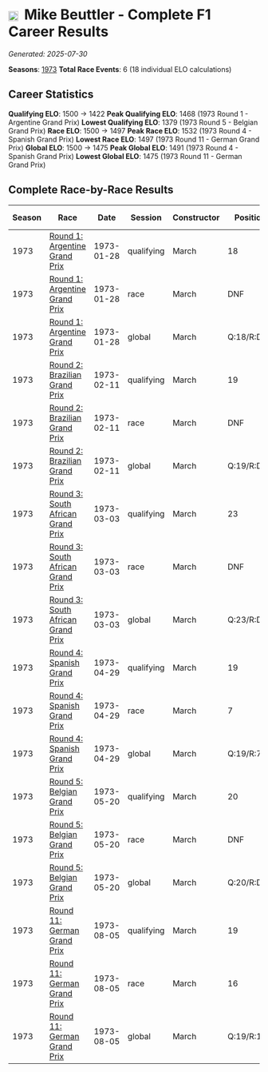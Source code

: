# <img src="https://upload.wikimedia.org/wikipedia/commons/thumb/8/83/Flag_of_the_United_Kingdom_%283-5%29.svg/512px-Flag_of_the_United_Kingdom_%283-5%29.svg.png?20250726143817" alt="United Kingdom" width="20" height="auto" style="vertical-align: middle; margin-right: 5px;" onerror="this.outerHTML='🇬🇧'; this.style.marginRight='5px';"/> Mike Beuttler - Complete F1 Career Results

*Generated: 2025-07-30*

**Seasons**: [1973](../results/1973-season-report.md)
**Total Race Events**: 6 (18 individual ELO calculations)

## Career Statistics

**Qualifying ELO**: 1500 → 1422
**Peak Qualifying ELO**: 1468 (1973 Round 1 - Argentine Grand Prix)
**Lowest Qualifying ELO**: 1379 (1973 Round 5 - Belgian Grand Prix)
**Race ELO**: 1500 → 1497
**Peak Race ELO**: 1532 (1973 Round 4 - Spanish Grand Prix)
**Lowest Race ELO**: 1497 (1973 Round 11 - German Grand Prix)
**Global ELO**: 1500 → 1475
**Peak Global ELO**: 1491 (1973 Round 4 - Spanish Grand Prix)
**Lowest Global ELO**: 1475 (1973 Round 11 - German Grand Prix)

## Complete Race-by-Race Results

| Season | Race | Date | Session | Constructor | Position | Starting ELO | ELO Change | Final ELO | Teammate |
|--------|------|------|---------|-------------|----------|--------------|------------|-----------|----------|
| 1973 | [Round 1: Argentine Grand Prix](../results/1973-season-report.md#round-1-argentine-grand-prix) | 1973-01-28 | qualifying | March | 18 | 1500 | -32 | 1468 | <img src="https://upload.wikimedia.org/wikipedia/commons/c/c3/Flag_of_France.svg" alt="France" width="20" height="auto" style="vertical-align: middle; margin-right: 5px;" onerror="this.outerHTML='🇫🇷'; this.style.marginRight='5px';"/> Jean-Pierre Jarier |
| 1973 | [Round 1: Argentine Grand Prix](../results/1973-season-report.md#round-1-argentine-grand-prix) | 1973-01-28 | race | March | DNF | 1500 | N/A | 1500 | <img src="https://upload.wikimedia.org/wikipedia/commons/c/c3/Flag_of_France.svg" alt="France" width="20" height="auto" style="vertical-align: middle; margin-right: 5px;" onerror="this.outerHTML='🇫🇷'; this.style.marginRight='5px';"/> Jean-Pierre Jarier |
| 1973 | [Round 1: Argentine Grand Prix](../results/1973-season-report.md#round-1-argentine-grand-prix) | 1973-01-28 | global | March | Q:18/R:DNF | 1500 | -10 | 1490 | <img src="https://upload.wikimedia.org/wikipedia/commons/c/c3/Flag_of_France.svg" alt="France" width="20" height="auto" style="vertical-align: middle; margin-right: 5px;" onerror="this.outerHTML='🇫🇷'; this.style.marginRight='5px';"/> Jean-Pierre Jarier |
| 1973 | [Round 2: Brazilian Grand Prix](../results/1973-season-report.md#round-2-brazilian-grand-prix) | 1973-02-11 | qualifying | March | 19 | 1468 | -26 | 1442 | <img src="https://upload.wikimedia.org/wikipedia/commons/c/c3/Flag_of_France.svg" alt="France" width="20" height="auto" style="vertical-align: middle; margin-right: 5px;" onerror="this.outerHTML='🇫🇷'; this.style.marginRight='5px';"/> Jean-Pierre Jarier |
| 1973 | [Round 2: Brazilian Grand Prix](../results/1973-season-report.md#round-2-brazilian-grand-prix) | 1973-02-11 | race | March | DNF | 1500 | N/A | 1500 | <img src="https://upload.wikimedia.org/wikipedia/commons/c/c3/Flag_of_France.svg" alt="France" width="20" height="auto" style="vertical-align: middle; margin-right: 5px;" onerror="this.outerHTML='🇫🇷'; this.style.marginRight='5px';"/> Jean-Pierre Jarier |
| 1973 | [Round 2: Brazilian Grand Prix](../results/1973-season-report.md#round-2-brazilian-grand-prix) | 1973-02-11 | global | March | Q:19/R:DNF | 1490 | -8 | 1483 | <img src="https://upload.wikimedia.org/wikipedia/commons/c/c3/Flag_of_France.svg" alt="France" width="20" height="auto" style="vertical-align: middle; margin-right: 5px;" onerror="this.outerHTML='🇫🇷'; this.style.marginRight='5px';"/> Jean-Pierre Jarier |
| 1973 | [Round 3: South African Grand Prix](../results/1973-season-report.md#round-3-south-african-grand-prix) | 1973-03-03 | qualifying | March | 23 | 1442 | -22 | 1420 | <img src="https://upload.wikimedia.org/wikipedia/commons/c/c3/Flag_of_France.svg" alt="France" width="20" height="auto" style="vertical-align: middle; margin-right: 5px;" onerror="this.outerHTML='🇫🇷'; this.style.marginRight='5px';"/> Jean-Pierre Jarier |
| 1973 | [Round 3: South African Grand Prix](../results/1973-season-report.md#round-3-south-african-grand-prix) | 1973-03-03 | race | March | DNF | 1500 | N/A | 1500 | <img src="https://upload.wikimedia.org/wikipedia/commons/c/c3/Flag_of_France.svg" alt="France" width="20" height="auto" style="vertical-align: middle; margin-right: 5px;" onerror="this.outerHTML='🇫🇷'; this.style.marginRight='5px';"/> Jean-Pierre Jarier |
| 1973 | [Round 3: South African Grand Prix](../results/1973-season-report.md#round-3-south-african-grand-prix) | 1973-03-03 | global | March | Q:23/R:DNF | 1483 | -7 | 1476 | <img src="https://upload.wikimedia.org/wikipedia/commons/c/c3/Flag_of_France.svg" alt="France" width="20" height="auto" style="vertical-align: middle; margin-right: 5px;" onerror="this.outerHTML='🇫🇷'; this.style.marginRight='5px';"/> Jean-Pierre Jarier |
| 1973 | [Round 4: Spanish Grand Prix](../results/1973-season-report.md#round-4-spanish-grand-prix) | 1973-04-29 | qualifying | March | 19 | 1420 | -25 | 1395 | <img src="https://upload.wikimedia.org/wikipedia/commons/c/c3/Flag_of_France.svg" alt="France" width="20" height="auto" style="vertical-align: middle; margin-right: 5px;" onerror="this.outerHTML='🇫🇷'; this.style.marginRight='5px';"/> Henri Pescarolo |
| 1973 | [Round 4: Spanish Grand Prix](../results/1973-season-report.md#round-4-spanish-grand-prix) | 1973-04-29 | race | March | 7 | 1500 | +32 | 1532 | <img src="https://upload.wikimedia.org/wikipedia/commons/c/c3/Flag_of_France.svg" alt="France" width="20" height="auto" style="vertical-align: middle; margin-right: 5px;" onerror="this.outerHTML='🇫🇷'; this.style.marginRight='5px';"/> Henri Pescarolo |
| 1973 | [Round 4: Spanish Grand Prix](../results/1973-season-report.md#round-4-spanish-grand-prix) | 1973-04-29 | global | March | Q:19/R:7 | 1476 | +15 | 1491 | <img src="https://upload.wikimedia.org/wikipedia/commons/c/c3/Flag_of_France.svg" alt="France" width="20" height="auto" style="vertical-align: middle; margin-right: 5px;" onerror="this.outerHTML='🇫🇷'; this.style.marginRight='5px';"/> Henri Pescarolo |
| 1973 | [Round 5: Belgian Grand Prix](../results/1973-season-report.md#round-5-belgian-grand-prix) | 1973-05-20 | qualifying | March | 20 | 1395 | -16 | 1379 | <img src="https://upload.wikimedia.org/wikipedia/commons/c/c3/Flag_of_France.svg" alt="France" width="20" height="auto" style="vertical-align: middle; margin-right: 5px;" onerror="this.outerHTML='🇫🇷'; this.style.marginRight='5px';"/> Jean-Pierre Jarier |
| 1973 | [Round 5: Belgian Grand Prix](../results/1973-season-report.md#round-5-belgian-grand-prix) | 1973-05-20 | race | March | DNF | 1532 | N/A | 1532 | <img src="https://upload.wikimedia.org/wikipedia/commons/c/c3/Flag_of_France.svg" alt="France" width="20" height="auto" style="vertical-align: middle; margin-right: 5px;" onerror="this.outerHTML='🇫🇷'; this.style.marginRight='5px';"/> Jean-Pierre Jarier |
| 1973 | [Round 5: Belgian Grand Prix](../results/1973-season-report.md#round-5-belgian-grand-prix) | 1973-05-20 | global | March | Q:20/R:DNF | 1491 | -5 | 1486 | <img src="https://upload.wikimedia.org/wikipedia/commons/c/c3/Flag_of_France.svg" alt="France" width="20" height="auto" style="vertical-align: middle; margin-right: 5px;" onerror="this.outerHTML='🇫🇷'; this.style.marginRight='5px';"/> Jean-Pierre Jarier |
| 1973 | [Round 11: German Grand Prix](../results/1973-season-report.md#round-11-german-grand-prix) | 1973-08-05 | qualifying | March | 19 | 1379 | +43 | 1422 | <img src="https://upload.wikimedia.org/wikipedia/commons/thumb/8/83/Flag_of_the_United_Kingdom_%283-5%29.svg/512px-Flag_of_the_United_Kingdom_%283-5%29.svg.png?20250726143817" alt="United Kingdom" width="20" height="auto" style="vertical-align: middle; margin-right: 5px;" onerror="this.outerHTML='🇬🇧'; this.style.marginRight='5px';"/> David Purley |
| 1973 | [Round 11: German Grand Prix](../results/1973-season-report.md#round-11-german-grand-prix) | 1973-08-05 | race | March | 16 | 1532 | -35 | 1497 | <img src="https://upload.wikimedia.org/wikipedia/commons/thumb/8/83/Flag_of_the_United_Kingdom_%283-5%29.svg/512px-Flag_of_the_United_Kingdom_%283-5%29.svg.png?20250726143817" alt="United Kingdom" width="20" height="auto" style="vertical-align: middle; margin-right: 5px;" onerror="this.outerHTML='🇬🇧'; this.style.marginRight='5px';"/> David Purley |
| 1973 | [Round 11: German Grand Prix](../results/1973-season-report.md#round-11-german-grand-prix) | 1973-08-05 | global | March | Q:19/R:16 | 1486 | -12 | 1475 | <img src="https://upload.wikimedia.org/wikipedia/commons/thumb/8/83/Flag_of_the_United_Kingdom_%283-5%29.svg/512px-Flag_of_the_United_Kingdom_%283-5%29.svg.png?20250726143817" alt="United Kingdom" width="20" height="auto" style="vertical-align: middle; margin-right: 5px;" onerror="this.outerHTML='🇬🇧'; this.style.marginRight='5px';"/> David Purley |
